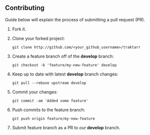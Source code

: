 ## Contributing

Guide below will explain the process of submitting a pull request (PR).

1. Fork it.

1. Clone your forked project:

   ```
   git clone http://github.com/<your_github_username>/traktarr
   ```

1. Create a feature branch off of the **develop** branch:

   ```
   git checkout -b 'feature/my-new-feature' develop
   ```

1. Keep up to date with latest **develop** branch changes:

   ```
   git pull --rebase upstream develop
   ```

1. Commit your changes:

   ```
   git commit -am 'Added some feature'
   ```

1. Push commits to the feature branch:

   ```
   git push origin feature/my-new-feature
   ```

1. Submit feature branch as a PR to _our_ **develop** branch.
